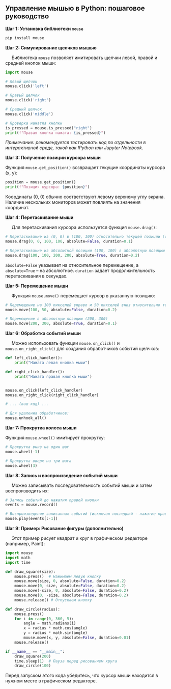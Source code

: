 ## Управление мышью в Python: пошаговое руководство


**Шаг 1: Установка библиотеки `mouse`**

```bash
pip install mouse
```

**Шаг 2: Симулирование щелчков мышью**

&nbsp;&nbsp;&nbsp;&nbsp; Библиотека `mouse` позволяет имитировать щелчки левой, правой и средней кнопок мыши:

```python
import mouse

# Левый щелчок
mouse.click('left')

# Правый щелчок
mouse.click('right')

# Средний щелчок
mouse.click('middle')

# Проверка нажатия кнопки
is_pressed = mouse.is_pressed("right")
print(f"Правая кнопка нажата: {is_pressed}")
```

*Примечание: рекомендуется тестировать код по отдельности в интерактивной среде, такой как IPython или Jupyter Notebook.*


**Шаг 3: Получение позиции курсора мыши**

Функция `mouse.get_position()` возвращает текущие координаты курсора (x, y):

```python
position = mouse.get_position()
print(f"Позиция курсора: {position}")
```

Координаты (0, 0) обычно соответствуют левому верхнему углу экрана.  Наличие нескольких мониторов может повлиять на значения координат.


**Шаг 4: Перетаскивание мыши**

&nbsp;&nbsp;&nbsp;&nbsp; Для перетаскивания курсора используется функция `mouse.drag()`:

```python
# Перетаскивание из (0, 0) в (100, 100) относительно текущей позиции (относительное перемещение)
mouse.drag(0, 0, 100, 100, absolute=False, duration=0.1)

# Перетаскивание из абсолютной позиции (100, 100) в абсолютную позицию (200, 200)
mouse.drag(100, 100, 200, 200, absolute=True, duration=0.2)
```

`absolute=False` указывает на относительное перемещение, а `absolute=True` – на абсолютное.  `duration` задает продолжительность перетаскивания в секундах.


**Шаг 5: Перемещение мыши**

&nbsp;&nbsp;&nbsp;&nbsp; Функция `mouse.move()` перемещает курсор в указанную позицию:

```python
# Перемещение на 100 пикселей вправо и 50 пикселей вниз относительно текущей позиции
mouse.move(100, 50, absolute=False, duration=0.2)

# Перемещение в абсолютную позицию (200, 300)
mouse.move(200, 300, absolute=True, duration=0.1)
```


**Шаг 6: Обработка событий мыши**

&nbsp;&nbsp;&nbsp;&nbsp; Можно использовать функции `mouse.on_click()` и `mouse.on_right_click()` для создания обработчиков событий щелчков:


```python
def left_click_handler():
    print("Нажата левая кнопка мыши")

def right_click_handler():
    print("Нажата правая кнопка мыши")


mouse.on_click(left_click_handler)
mouse.on_right_click(right_click_handler)

# ... (ваш код) ...

# Для удаления обработчиков:
mouse.unhook_all()
```


**Шаг 7: Прокрутка колеса мыши**

Функция `mouse.wheel()` имитирует прокрутку:

```python
# Прокрутка вниз на один шаг
mouse.wheel(-1)

# Прокрутка вверх на три шага
mouse.wheel(3)
```


**Шаг 8: Запись и воспроизведение событий мыши**

&nbsp;&nbsp;&nbsp;&nbsp; Можно записывать последовательность событий мыши и затем воспроизводить их:

```python
# Запись событий до нажатия правой кнопки
events = mouse.record()

# Воспроизведение записанных событий (исключая последний - нажатие правой кнопки)
mouse.play(events[:-1])
```


**Шаг 9: Пример: Рисование фигуры (дополнительно)**

&nbsp;&nbsp;&nbsp;&nbsp; Этот пример рисует квадрат и круг в графическом редакторе (например, Paint):

```python
import mouse
import math
import time

def draw_square(size):
    mouse.press()  # Нажимаем левую кнопку
    mouse.move(size, 0, absolute=False, duration=0.2)
    mouse.move(0, size, absolute=False, duration=0.2)
    mouse.move(-size, 0, absolute=False, duration=0.2)
    mouse.move(0, -size, absolute=False, duration=0.2)
    mouse.release() # Отпускаем кнопку

def draw_circle(radius):
    mouse.press()
    for i in range(0, 360, 5):
        angle = math.radians(i)
        x = radius * math.cos(angle)
        y = radius * math.sin(angle)
        mouse.move(x, y, absolute=False, duration=0.01)
    mouse.release()

if __name__ == "__main__":
    draw_square(200)
    time.sleep(1)  # Пауза перед рисованием круга
    draw_circle(100)
```

Перед запуском этого кода убедитесь, что курсор мыши находится в нужном месте в графическом редакторе.
